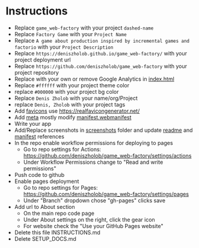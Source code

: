 # Instructions

- Replace `game_web-factory` with your project `dashed-name`
- Replace `Factory Game` with your `Project Name`
- Replace `A game about production inspired by incremental games and factorio` with your `Project Description`
- Replace `https://deniszholob.github.io/game_web-factory/` with your project deployment url
- Replace `https://github.com/deniszholob/game_web-factory` with your project repository
- Replace with your own or remove Google Analytics in [index.html](./src/index.html)
- Replace `#ffffff` with your project theme color
- replace `#000000` with your project bg color
- Replace `Denis Zholob` with your name/org/Project
- replace `Denis, Zholob` with your project tags
- Add [favicons](./src/icons/) use https://realfavicongenerator.net/
- Add [meta](./src/meta/) mostly modify [manifest.webmanifest](./src/meta/manifest.webmanifest)
- Write your app
- Add/Replace screenshots in [screenshots](./global/assets/screenshots) folder and update [readme](./README.md) and [manifest](./src/meta/manifest.webmanifest) references
- In the repo enable workflow permissions for deploying to pages
  - Go to repo settings for Actions: https://github.com/deniszholob/game_web-factory/settings/actions
  - Under Workflow Permissions change to "Read and write permissions"
- Push code to github
- Enable pages deployment
  - Go to repo settings for Pages: https://github.com/deniszholob/game_web-factory/settings/pages
  - Under "Branch" dropdown chose "gh-pages" clicks save
- Add url to About section
  - On the main repo code page
  - Under About settings on the right, click the gear icon
  - For website check the "Use your GitHub Pages website"
- Delete this file INSTRUCTIONS.md
- Delete SETUP_DOCS.md

